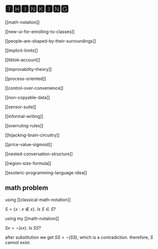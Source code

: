# 🆃🅷🅸🅽🅺🅸🅽🅶

[[math-notation]]

[[new-ui-for-enrolling-to-classes]]

[[people-are-shaped-by-their-surroundings]]

[[implicit-limits]]

[[tiktok-account]]

[[improvability-theory]]

[[process-oriented]]

[[control-over-convenience]]

[[non-copyable-data]]

[[sensor-suite]]

[[informal-writing]]

[[overruling-rules]]

[[hijacking-brain-circuitry]]

[[price-value-sigmoid]]

[[nested-conversation-structure]]

[[region-size-formula]]

[[esoteric-programming-language-idea]]

## math problem

using [[classical-math-notation]]

$S = \{x : x \notin x\}$. Is $S \in S$?

using my [[math-notation]]

$S x = \lnot (x x)$. Is $S S$?

after substitution we get $S S = \lnot (S S)$, which is a contradiction. therefore, $S$ cannot exist.
